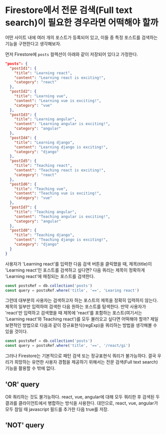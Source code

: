 # Firestore에서 전문 검색(Full text search)이 필요한 경우라면 어떡해야 할까

어떤 사이트 내에 여러 개의 포스트가 등록되어 있고, 이들 중 특정 포스트를 검색하는 기능을 구현한다고 생각해보자.

먼저 Firestore에 `posts` 컬렉션이 아래와 같이 저장되어 있다고 가정한다.

```json
"posts": {
  "postId1": {
    "title": "Learning react",
    "content": "Learning react is exciting!",
    "category": "react"
  },
  "postId2": {
    "title": "Learning vue",
    "content": "Learning vue is exciting!",
    "category": "vue"
  },
  "postId3": {
    "title": "Learning angular",
    "content": "Learning angular is exciting!",
    "category": "angular"
  },
  "postId4": {
    "title": "Learning django",
    "content": "Learning django is exciting!",
    "category": "django"
  },
  "postId5": {
    "title": "Teaching react",
    "content": "Teaching react is exciting!",
    "category": "react"
  },
  "postId6": {
    "title": "Teaching vue",
    "content": "Teaching vue is exciting!",
    "category": "vue"
  },
  "postId7": {
    "title": "Teaching angular",
    "content": "Teaching angular is exciting!",
    "category": "angular"
  },
  "postId8": {
    "title": "Teaching django",
    "content": "Teaching django is exciting!",
    "category": "django"
  }
}
```

사용자가 'Learning react'를 입력한 다음 검색 버튼을 클릭했을 때, 제목(title)이 'Learning react'인 포스트를 검색하고 싶다면? 다음 쿼리는 제목이 정확하게 'Learning react'에 매칭되는 포스트를 검색한다.

```javascript
const postsRef = db.collection('posts')
const query = postsRef.where('title', '==', 'Learing react')
```

그런데 대부분의 사용자는 검색하고자 하는 포스트의 제목을 정확히 입력하지 않는다. 제목의 일부만 입력하여 검색한 다음 원하는 포스트를 탐색한다. 만약 사용자가 'react'만 입력하고 검색했을 때 제목에 'react'를 포함하는 포스트(여기서는 'Learning react'와 Teaching react')를 모두 불러오고 싶다면 어떡해야 할까? 제일 보편적인 방법으로 다음과 같이 정규표현식(regExp)을 쿼리하는 방법을 생각해볼 수 있을 것이다.

```javascript
const postsRef = db.collection('posts')
const query = postsRef.where('title', '==', '/react/gi')
```

그러나 Firestore는 기본적으로 패턴 검색 또는 정규표현식 쿼리가 불가능하다. 결국 우리가 희망하는 유연한 사용자 경험을 제공하기 위해서는 전문 검색(Full text search) 기능을 활용할 수 밖에 없다.



## 'OR' query

OR 쿼리하는 것도 불가능하다. react, vue, angular에 대해 모두 쿼리한 후 검색된 두 결과를 클라이언트에서 병합하는 방식을 사용한다. 대안으로, react, vue, angular가 모두 참일 때 javascript 필드를 추가한 다음 true를 저장.

## 'NOT' query

